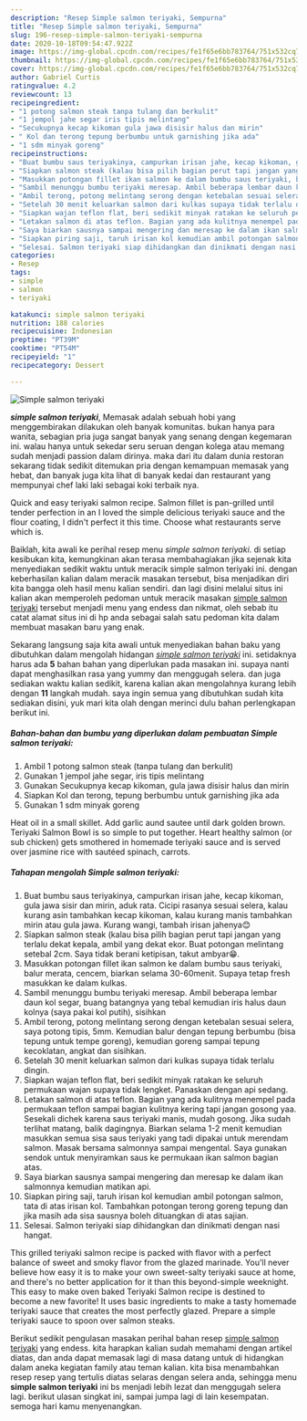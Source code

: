 ```yaml
---
description: "Resep Simple salmon teriyaki, Sempurna"
title: "Resep Simple salmon teriyaki, Sempurna"
slug: 196-resep-simple-salmon-teriyaki-sempurna
date: 2020-10-18T09:54:47.922Z
image: https://img-global.cpcdn.com/recipes/fe1f65e6bb783764/751x532cq70/simple-salmon-teriyaki-foto-resep-utama.jpg
thumbnail: https://img-global.cpcdn.com/recipes/fe1f65e6bb783764/751x532cq70/simple-salmon-teriyaki-foto-resep-utama.jpg
cover: https://img-global.cpcdn.com/recipes/fe1f65e6bb783764/751x532cq70/simple-salmon-teriyaki-foto-resep-utama.jpg
author: Gabriel Curtis
ratingvalue: 4.2
reviewcount: 13
recipeingredient:
- "1 potong salmon steak tanpa tulang dan berkulit"
- "1 jempol jahe segar iris tipis melintang"
- "Secukupnya kecap kikoman gula jawa disisir halus dan mirin"
- " Kol dan terong tepung berbumbu untuk garnishing jika ada"
- "1 sdm minyak goreng"
recipeinstructions:
- "Buat bumbu saus teriyakinya, campurkan irisan jahe, kecap kikoman, gula jawa sisir dan mirin, aduk rata. Cicipi rasanya sesuai selera, kalau kurang asin tambahkan kecap kikoman, kalau kurang manis tambahkan mirin atau gula jawa. Kurang wangi, tambah irisan jahenya😊"
- "Siapkan salmon steak (kalau bisa pilih bagian perut tapi jangan yang terlalu dekat kepala, ambil yang dekat ekor. Buat potongan melintang setebal 2cm. Saya tidak berani ketipisan, takut ambyar😁."
- "Masukkan potongan fillet ikan salmon ke dalam bumbu saus teriyaki, balur merata, cencem, biarkan selama 30-60menit. Supaya tetap fresh masukkan ke dalam kulkas."
- "Sambil menunggu bumbu teriyaki meresap. Ambil beberapa lembar daun kol segar, buang batangnya yang tebal kemudian iris halus daun kolnya (saya pakai kol putih), sisihkan"
- "Ambil terong, potong melintang serong dengan ketebalan sesuai selera, saya potong tipis, 5mm. Kemudian balur dengan tepung berbumbu (bisa tepung untuk tempe goreng), kemudian goreng sampai tepung kecoklatan, angkat dan sisihkan."
- "Setelah 30 menit keluarkan salmon dari kulkas supaya tidak terlalu dingin."
- "Siapkan wajan teflon flat, beri sedikit minyak ratakan ke seluruh permukaan wajan supaya tidak lengket. Panaskan dengan api sedang."
- "Letakan salmon di atas teflon. Bagian yang ada kulitnya menempel pada permukaan teflon sampai bagian kulitnya kering tapi jangan gosong yaa. Sesekali dichek karena saus teriyaki manis, mudah gosong. Jika sudah terlihat matang, balik dagingnya. Biarkan selama 1-2 menit kemudian masukkan semua sisa saus teriyaki yang tadi dipakai untuk merendam salmon. Masak bersama salmonnya sampai mengental. Saya gunakan sendok untuk menyiramkan saus ke permukaan ikan salmon bagian atas."
- "Saya biarkan sausnya sampai mengering dan meresap ke dalam ikan salmonnya kemudian matikan api."
- "Siapkan piring saji, taruh irisan kol kemudian ambil potongan salmon, tata di atas irisan kol. Tambahkan potongan terong goreng tepung dan jika masih ada sisa sausnya boleh dituangkan di atas sajian."
- "Selesai. Salmon teriyaki siap dihidangkan dan dinikmati dengan nasi hangat."
categories:
- Resep
tags:
- simple
- salmon
- teriyaki

katakunci: simple salmon teriyaki 
nutrition: 188 calories
recipecuisine: Indonesian
preptime: "PT39M"
cooktime: "PT54M"
recipeyield: "1"
recipecategory: Dessert

---
```



![Simple salmon teriyaki](https://img-global.cpcdn.com/recipes/fe1f65e6bb783764/751x532cq70/simple-salmon-teriyaki-foto-resep-utama.jpg)

<b><i>simple salmon teriyaki</i></b>, Memasak adalah sebuah hobi yang menggembirakan dilakukan oleh banyak komunitas. bukan hanya para wanita, sebagian pria juga sangat banyak yang senang dengan kegemaran ini. walau hanya untuk sekedar seru seruan dengan kolega atau memang sudah menjadi passion dalam dirinya. maka dari itu dalam dunia restoran sekarang tidak sedikit ditemukan pria dengan kemampuan memasak yang hebat, dan banyak juga kita lihat di banyak kedai dan restaurant yang mempunyai chef laki laki sebagai koki terbaik nya.

Quick and easy teriyaki salmon recipe. Salmon fillet is pan-grilled until tender perfection in an I loved the simple delicious teriyaki sauce and the flour coating, I didn&#39;t perfect it this time. Choose what restaurants serve which is.

Baiklah, kita awali ke perihal resep menu <i>simple salmon teriyaki</i>. di setiap kesibukan kita, kemungkinan akan terasa membahagiakan jika sejenak kita menyediakan sedikit waktu untuk meracik simple salmon teriyaki ini. dengan keberhasilan kalian dalam meracik masakan tersebut, bisa menjadikan diri kita bangga oleh hasil menu kalian sendiri. dan lagi disini melalui situs ini kalian akan memperoleh pedoman untuk meracik masakan <u>simple salmon teriyaki</u> tersebut menjadi menu yang endess dan nikmat, oleh sebab itu catat alamat situs ini di hp anda sebagai salah satu pedoman kita dalam membuat masakan baru yang enak.


Sekarang langsung saja kita awali untuk menyediakan bahan baku yang dibutuhkan dalam mengolah hidangan <u><i>simple salmon teriyaki</i></u> ini. setidaknya harus ada <b>5</b> bahan bahan yang diperlukan pada masakan ini. supaya nanti dapat menghasilkan rasa yang yummy dan menggugah selera. dan juga sediakan waktu kalian sedikit, karena kalian akan mengolahnya kurang lebih dengan <b>11</b> langkah mudah. saya ingin semua yang dibutuhkan sudah kita sediakan disini, yuk mari kita olah dengan merinci dulu bahan perlengkapan berikut ini.

<!--inarticleads1-->

##### Bahan-bahan dan bumbu yang diperlukan dalam pembuatan Simple salmon teriyaki:

1. Ambil 1 potong salmon steak (tanpa tulang dan berkulit)
1. Gunakan 1 jempol jahe segar, iris tipis melintang
1. Gunakan Secukupnya kecap kikoman, gula jawa disisir halus dan mirin
1. Siapkan  Kol dan terong, tepung berbumbu untuk garnishing jika ada
1. Gunakan 1 sdm minyak goreng


Heat oil in a small skillet. Add garlic aund sautee until dark golden brown. Teriyaki Salmon Bowl is so simple to put together. Heart healthy salmon (or sub chicken) gets smothered in homemade teriyaki sauce and is served over jasmine rice with sautéed spinach, carrots. 

<!--inarticleads2-->

##### Tahapan mengolah Simple salmon teriyaki:

1. Buat bumbu saus teriyakinya, campurkan irisan jahe, kecap kikoman, gula jawa sisir dan mirin, aduk rata. Cicipi rasanya sesuai selera, kalau kurang asin tambahkan kecap kikoman, kalau kurang manis tambahkan mirin atau gula jawa. Kurang wangi, tambah irisan jahenya😊
1. Siapkan salmon steak (kalau bisa pilih bagian perut tapi jangan yang terlalu dekat kepala, ambil yang dekat ekor. Buat potongan melintang setebal 2cm. Saya tidak berani ketipisan, takut ambyar😁.
1. Masukkan potongan fillet ikan salmon ke dalam bumbu saus teriyaki, balur merata, cencem, biarkan selama 30-60menit. Supaya tetap fresh masukkan ke dalam kulkas.
1. Sambil menunggu bumbu teriyaki meresap. Ambil beberapa lembar daun kol segar, buang batangnya yang tebal kemudian iris halus daun kolnya (saya pakai kol putih), sisihkan
1. Ambil terong, potong melintang serong dengan ketebalan sesuai selera, saya potong tipis, 5mm. Kemudian balur dengan tepung berbumbu (bisa tepung untuk tempe goreng), kemudian goreng sampai tepung kecoklatan, angkat dan sisihkan.
1. Setelah 30 menit keluarkan salmon dari kulkas supaya tidak terlalu dingin.
1. Siapkan wajan teflon flat, beri sedikit minyak ratakan ke seluruh permukaan wajan supaya tidak lengket. Panaskan dengan api sedang.
1. Letakan salmon di atas teflon. Bagian yang ada kulitnya menempel pada permukaan teflon sampai bagian kulitnya kering tapi jangan gosong yaa. Sesekali dichek karena saus teriyaki manis, mudah gosong. Jika sudah terlihat matang, balik dagingnya. Biarkan selama 1-2 menit kemudian masukkan semua sisa saus teriyaki yang tadi dipakai untuk merendam salmon. Masak bersama salmonnya sampai mengental. Saya gunakan sendok untuk menyiramkan saus ke permukaan ikan salmon bagian atas.
1. Saya biarkan sausnya sampai mengering dan meresap ke dalam ikan salmonnya kemudian matikan api.
1. Siapkan piring saji, taruh irisan kol kemudian ambil potongan salmon, tata di atas irisan kol. Tambahkan potongan terong goreng tepung dan jika masih ada sisa sausnya boleh dituangkan di atas sajian.
1. Selesai. Salmon teriyaki siap dihidangkan dan dinikmati dengan nasi hangat.


This grilled teriyaki salmon recipe is packed with flavor with a perfect balance of sweet and smoky flavor from the glazed marinade. You&#39;ll never believe how easy it is to make your own sweet-salty teriyaki sauce at home, and there&#39;s no better application for it than this beyond-simple weeknight. This easy to make oven baked Teriyaki Salmon recipe is destined to become a new favorite! It uses basic ingredients to make a tasty homemade teriyaki sauce that creates the most perfectly glazed. Prepare a simple teriyaki sauce to spoon over salmon steaks. 

Berikut sedikit pengulasan masakan perihal bahan resep <u>simple salmon teriyaki</u> yang endess. kita harapkan kalian sudah memahami dengan artikel diatas, dan anda dapat memasak lagi di masa datang untuk di hidangkan dalam aneka kegiatan family atau teman kalian. kita bisa menambahkan resep resep yang tertulis diatas selaras dengan selera anda, sehingga menu <b>simple salmon teriyaki</b> ini bs menjadi lebih lezat dan menggugah selera lagi. berikut ulasan singkat ini, sampai jumpa lagi di lain kesempatan. semoga hari kamu menyenangkan.
